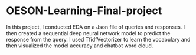 # OESON-Learning-Final-project

In this project, I conducted EDA on a Json file of queries and responses. I then created a sequential deep neural network model to predict the response from the query. I used TfidfVectorizer to learn the vocabulary and then visualized the model accuracy and chatbot word cloud.
